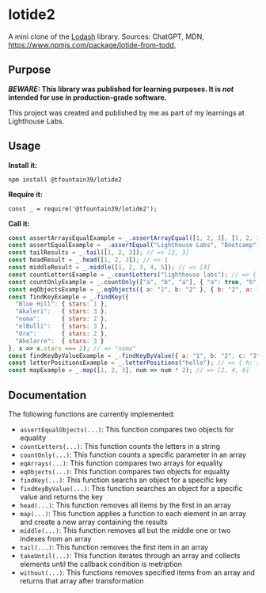 # lotide2

A mini clone of the [Lodash](https://lodash.com) library.
Sources: 
ChatGPT, 
MDN,
https://www.npmjs.com/package/lotide-from-todd, 

## Purpose

**_BEWARE:_ This library was published for learning purposes. It is _not_ intended for use in production-grade software.**

This project was created and published by me as part of my learnings at Lighthouse Labs. 

## Usage

**Install it:**

`npm install @tfountain39/lotide2`

**Require it:**

`const _ = require('@tfountain39/lotide2');`

**Call it:**

```javascript
const assertArraysEqualExample = _.assertArrayEqual([1, 2, 3], [1, 2, 3]); // => Assertion Passed: 1,2,3 === 1,2,3
const assertEqualExample = _.assertEqual("Lighthouse Labs", "Bootcamp"); // => Assertion Failed: Lighthouse Labs !== Bootcamp
const tailResults = _.tail([1, 2, 3]); // => [2, 3]
const headResult = _.head([1, 2, 3]); // => 1
const middleResult = _.middle([1, 2, 3, 4, 5]); // => [3]
const countLettersExample = _.countLetters("lighthouse labs"); // => { l: 2, i: 1, g: 1, h: 2, t: 1, o: 1, u: 1, s: 2, e: 1, a: 1, b: 1 }
const countOnlyExample = _.countOnly(["a", "b", "a"], { "a": true, "b": true }); // => { a: 2, b: 1 }
const eqObjectsExample = _.eqObjects({ a: "1", b: "2" }, { b: "2", a: "1" }); // => true
const findKeyExample = _.findKey({
  "Blue Hill": { stars: 1 },
  "Akaleri":   { stars: 3 },
  "noma":      { stars: 2 },
  "elBulli":   { stars: 3 },
  "Ora":       { stars: 2 },
  "Akelarre":  { stars: 3 }
}, x => x.stars === 2); // => "noma"
const findKeyByValueExample = _.findKeyByValue({ a: "1", b: "2", c: "3" }, "2"); // => "b"
const letterPositionsExample = _.letterPositions("hello"); // => { h: [0], e: [1], l: [2, 3], o: [4] }
const mapExample = _.map([1, 2, 3], num => num * 2); // => [2, 4, 6]
```

## Documentation

The following functions are currently implemented:

* `assertEqualObjects(...)`: This function compares two objects for equality
* `countLetters(...)`: This function counts the letters in a string
* `countOnly(...)`: This function counts a specific parameter in an array
* `eqArrays(...)`: This function compares two arrays for equality 
* `eqObjects(...)`: This function compares two objects for equality
* `findKey(...)`: This function searchs an object for a specific key
* `findKeyByValue(...)`: This function searches an object for a specific value and returns the key
* `head(...)`: This function removes all items by the first in an array
* `map(...)`: This function applies a function to each element in an array and create a new array containing the results
* `middle(...)`: This function removes all but the middle one or two indexes from an array
* `tail(...)`: This function removes the first item in an array
* `takeUntil(...)`: This function iterates through an array and collects elements until the callback condition is metription
* `without(...)`: This functions removes specified items from an array and returns that array after transformation
